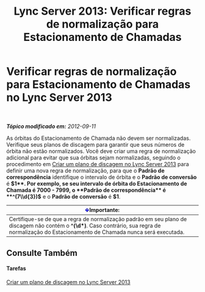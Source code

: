 ﻿---
title: 'Lync Server 2013: Verificar regras de normalização para Estacionamento de Chamadas'
TOCTitle: Verificar regras de normalização para Estacionamento de Chamadas
ms:assetid: deaa170f-041e-45cb-8eab-f02931ab541e
ms:mtpsurl: https://technet.microsoft.com/pt-br/library/Gg398981(v=OCS.15)
ms:contentKeyID: 49308352
ms.date: 05/19/2016
mtps_version: v=OCS.15
ms.translationtype: HT
---

# Verificar regras de normalização para Estacionamento de Chamadas no Lync Server 2013

 

_**Tópico modificado em:** 2012-09-11_

As órbitas do Estacionamento de Chamada não devem ser normalizadas. Verifique seus planos de discagem para garantir que seus números de órbita não estão normalizados. Você deve criar uma regra de normalização adicional para evitar que sua órbitas sejam normalizadas, seguindo o procedimento em [Criar um plano de discagem no Lync Server 2013](lync-server-2013-create-a-dial-plan.md) para definir uma nova regra de normalização, para que o **Padrão de correspondência** identifique o intervalo de órbita e o **Padrão de conversão** é **$1**. Por exemplo, se seu intervalo de órbita do Estacionamento de Chamada é 7000 - 7999, o **Padrão de correspondência** é **^(7\\d{3})$** e o **Padrão de conversão** é **$1**.

<table>
<thead>
<tr class="header">
<th><img src="images/Gg425939.important(OCS.15).gif" title="important" alt="important" />Importante:</th>
</tr>
</thead>
<tbody>
<tr class="odd">
<td>Certifique-se de que a regra de normalização padrão em seu plano de discagem não contém o <strong>^(\d*)</strong>. Caso contrário, sua regra de normalização do Estacionamento de Chamada nunca será executada.</td>
</tr>
</tbody>
</table>


## Consulte Também

#### Tarefas

[Criar um plano de discagem no Lync Server 2013](lync-server-2013-create-a-dial-plan.md)


